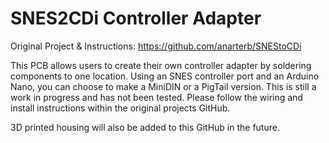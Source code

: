 # SNES2CDi Controller Adapter
Original Project & Instructions: https://github.com/anarterb/SNEStoCDi

This PCB allows users to create their own controller adapter by soldering components to one location. Using an SNES controller port and an Arduino Nano, you can choose to make a MiniDIN or a PigTail version. This is still a work in progress and has not been tested. Please follow the wiring and install instructions within the original projects GitHub.

3D printed housing will also be added to this GitHub in the future.
